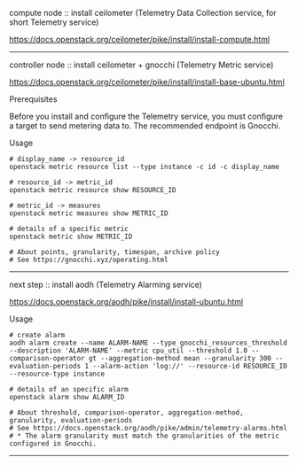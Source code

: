 compute node :: install ceilometer (Telemetry Data Collection service, for short Telemetry service)

https://docs.openstack.org/ceilometer/pike/install/install-compute.html

---

controller node :: install ceilometer + gnocchi (Telemetry Metric service)

https://docs.openstack.org/ceilometer/pike/install/install-base-ubuntu.html

Prerequisites

Before you install and configure the Telemetry service, you must configure a target to send metering data to. The recommended endpoint is Gnocchi.

Usage

```
# display_name -> resource_id
openstack metric resource list --type instance -c id -c display_name

# resource_id -> metric_id
openstack metric resource show RESOURCE_ID

# metric_id -> measures
openstack metric measures show METRIC_ID

# details of a specific metric
openstack metric show METRIC_ID

# About points, granularity, timespan, archive policy
# See https://gnocchi.xyz/operating.html
```

---

next step :: install aodh (Telemetry Alarming service)

https://docs.openstack.org/aodh/pike/install/install-ubuntu.html

Usage

```
# create alarm
aodh alarm create --name ALARM-NAME --type gnocchi_resources_threshold --description 'ALARM-NAME' --metric cpu_util --threshold 1.0 --comparison-operator gt --aggregation-method mean --granularity 300 --evaluation-periods 1 --alarm-action 'log://' --resource-id RESOURCE_ID --resource-type instance

# details of an specific alarm
openstack alarm show ALARM_ID

# About threshold, comparison-operator, aggregation-method, granularity, evaluation-periods
# See https://docs.openstack.org/aodh/pike/admin/telemetry-alarms.html
# * The alarm granularity must match the granularities of the metric configured in Gnocchi.
```

---
